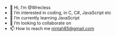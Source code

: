 - 👋 Hi, I’m @Wrecless
- 👀 I’m interested in coding, in C, C#, JavaScript etc
- 🌱 I’m currently learning JavaScript
- 💞️ I’m looking to collaborate on 
- 📫 How to reach me nintah85@gmail.com

<!---
Wrecless/Wrecless is a ✨ special ✨ repository because its `README.md` (this file) appears on your GitHub profile.
You can click the Preview link to take a look at your changes.
--->
